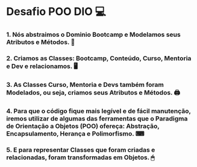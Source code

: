 # Desafio POO DIO 💻

### 1. Nós abstraimos o Dominio Bootcamp e Modelamos seus Atributos e Métodos. 📎

### 2. Criamos as Classes: Bootcamp, Conteúdo, Curso, Mentoria e Dev e relacionamos. 🖥

### 3. As Classes Curso, Mentoria e Devs também foram Modelados, ou seja, criamos seus Atributos e Métodos. 🖨

### 4. Para que o código fique mais legível e de fácil manutenção, iremos utilizar de algumas das ferramentas que o Paradigma de Orientação a Objetos (POO) ofereça: Abstração, Encapsulamento, Herança e Polimorfismo. ⌨

### 5. E para representar Classes que foram criadas e relacionadas, foram transformadas em Objetos. 🖱

